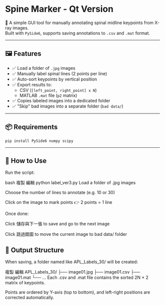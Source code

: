 # Spine Marker - Qt Version

🦴 A simple GUI tool for manually annotating spinal midline keypoints from X-ray images.  
Built with `PySide6`, supports saving annotations to `.csv` and `.mat` format.

---

## 🖼️ Features

- ✅ Load a folder of `.jpg` images
- ✅ Manually label spinal lines (2 points per line)
- ✅ Auto-sort keypoints by vertical position
- ✅ Export results to:
  - CSV (`[left_point, right_point] x N`)
  - MATLAB `.mat` file (`p2` matrix)
- ✅ Copies labeled images into a dedicated folder
- ✅ "Skip" bad images into a separate folder (`bad data/`)

---

## 📦 Requirements

```bash
pip install PySide6 numpy scipy
```
---

## 🚀 How to Use
Run the script:

bash
複製
編輯
python label_ver3.py
Load a folder of .jpg images

Choose the number of lines to annotate (e.g. 10 or 30)

Click on the image to mark points
👉 2 points = 1 line

Once done:

Click 儲存與下一張 to save and go to the next image

Click 跳過錯圖 to move the current image to bad data/ folder

## 📁 Output Structure
When saving, a folder named like APL_Labels_30/ will be created:

複製
編輯
APL_Labels_30/
├── image01.jpg
├── image01.csv
├── image01.mat
└── ...
Each .csv and .mat file contains the sorted 2N × 2 matrix of keypoints.

Points are ordered by Y-axis (top to bottom), and left-right positions are corrected automatically.
